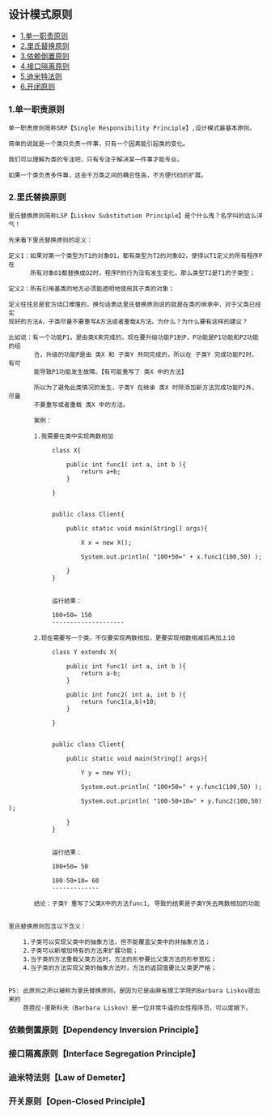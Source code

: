 
## 设计模式原则

*   [1.单一职责原则](#SRP)
*   [2.里氏替换原则](#LSP)
*   [3.依赖倒置原则](#DIP)
*   [4.接口隔离原则](#ISP)
*   [5.迪米特法则](#LoD)
*   [6.开闭原则](#OCP)


<h3 id="SRP">1.单一职责原则</h3>

    单一职责原则简称SRP【Single Responsibility Principle】,设计模式最基本原则。
    
    简单的说就是一个类只负责一件事，只有一个因素能引起类的变化。
    
    我们可以理解为类的专注吧，只有专注于解决某一件事才能专业。
    
    如果一个类负责多件事，这会千万类之间的耦合性高，不方便代码的扩展。




<h3 id="LSP">2.里氏替换原则</h3>
    
    里氏替换原则简称LSP【Liskov Substitution Principle】是个什么鬼？名字叫的这么洋气！
    
    先来看下里氏替换原则的定义：
    
    定义1：如果对第一个类型为T1的对象O1，都有类型为T2的对象O2，使得以T1定义的所有程序P在
          所有对象O1都替换成O2时，程序P的行为没有发生变化，那么类型T2是T1的子类型；
          
    定义2：所有引用基类的地方必须能透明地使用其子类的对象；
    
    定义往往总是官方绕口难懂的，换句话表达里氏替换原则说的就是在类的继承中，对于父类已经实
    现好的方法A，子类尽量不要重写A方法或者重载A方法。为什么？为什么要有这样的建议？
    
    比如说：有一个功能P1，是由类X来完成的，现在要升级功能P1到P，P功能是P1功能和P2功能的组
           合，升级的功能P是由 类X 和 子类Y 共同完成的，所以在 子类Y 完成功能P2时，有可
           能导致P1功能发生故障。【有可能重写了 类X 中的方法】
           
           所以为了避免此类情况的发生，子类Y 在继承 类X 时除添加新方法完成功能P2外，尽量
           不要重写或者重载 类X 中的方法。
           
           案例：
           
           1.我需要在类中实现两数相加
                
                class X{
                
                    public int func1( int a, int b ){
                        return a+b;
                    }
                
                }
                
                
                public class Client{
                
                    public static void main(String[] args){
                        
                        X x = new X();
                        
                        System.out.println( "100+50=" + x.func1(100,50) );
                        
                    }
                }
           
                
                运行结果：
                
                100+50= 150
                --------------------
           
           2.现在需要写一个类，不仅要实现两数相加，更要实现相数相减后再加上10
           
                class Y extends X{
                
                    public int func1( int a, int b ){
                        return a-b;
                    }
                
                    public int func2( int a, int b ){
                        return func1(a,b)+10;
                    }
                
                }
           
                
                public class Client{
                
                    public static void main(String[] args){
                    
                        Y y = new Y();
                        
                        System.out.println( "100+50=" + y.func1(100,50) );
                        
                        System.out.println( "100-50+10=" + y.func2(100,50) );
                        
                    }
                }
                
                
                运行结果：
                
                100+50= 50
                
                100-50+10= 60
                -------------
                
           结论：子类Y 重写了父类X中的方法func1, 导致的结果是子类Y失去两数相加的功能
           
           
    里氏替换原则包含以下含义：
        
        1.子类可以实现父类中的抽象方法，但不能覆盖父类中的非抽象方法；
        2.子类可以新增加特有的方法来扩展功能；
        3.当子类的方法重载父类方法时，方法的形参要比父类方法的形参宽松；
        4.当子类的方法实现父类的抽象方法时，方法的返回值要比父类更严格；
        
        
    PS: 此原则之所以被称为里氏替换原则，是因为它是由麻省理工学院的Barbara Liskov提出来的
        芭芭拉·里斯科夫（Barbara Liskov）是一位非常牛逼的女性程序员，可以度娘下。
           
           
    



<h3 id="DIP">依赖倒置原则【Dependency Inversion Principle】</h3>


<h3 id="ISP">接口隔离原则【Interface Segregation Principle】</h3>


<h3 id="LoD">迪米特法则【Law of Demeter】</h3>


<h3 id="OCP">开关原则【Open-Closed Principle】</h3>